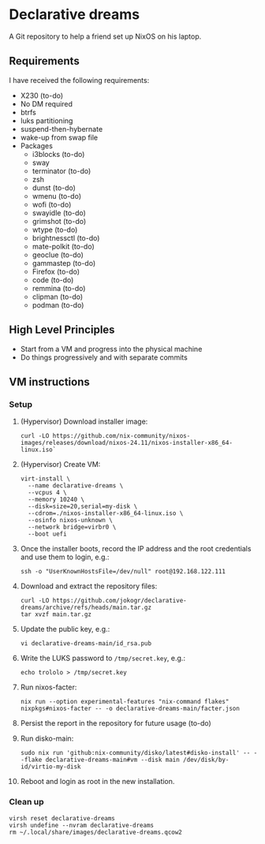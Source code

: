 # Declarative dreams

A Git repository to help a friend set up NixOS on his laptop.

## Requirements

I have received the following requirements:

- X230 (to-do)
- No DM required
- btrfs
- luks partitioning
- suspend-then-hybernate
- wake-up from swap file
- Packages
  - i3blocks (to-do)
  - sway
  - terminator (to-do)
  - zsh
  - dunst (to-do)
  - wmenu (to-do)
  - wofi (to-do)
  - swayidle (to-do)
  - grimshot (to-do)
  - wtype (to-do)
  - brightnessctl (to-do)
  - mate-polkit (to-do)
  - geoclue (to-do)
  - gammastep (to-do)
  - Firefox (to-do)
  - code (to-do)
  - remmina (to-do)
  - clipman (to-do)
  - podman (to-do)

## High Level Principles

- Start from a VM and progress into the physical machine
- Do things progressively and with separate commits

## VM instructions

### Setup

1. (Hypervisor) Download installer image:

    ```
    curl -LO https://github.com/nix-community/nixos-images/releases/download/nixos-24.11/nixos-installer-x86_64-linux.iso`
    ```

1. (Hypervisor) Create VM:

    ```
    virt-install \
      --name declarative-dreams \
      --vcpus 4 \
      --memory 10240 \
      --disk=size=20,serial=my-disk \
      --cdrom=./nixos-installer-x86_64-linux.iso \
      --osinfo nixos-unknown \
      --network bridge=virbr0 \
      --boot uefi
    ```

1. Once the installer boots, record the IP address and the root credentials and use them to login, e.g.:

    ```
    ssh -o "UserKnownHostsFile=/dev/null" root@192.168.122.111
    ```

1. Download and extract the repository files:

    ```
    curl -LO https://github.com/jokogr/declarative-dreams/archive/refs/heads/main.tar.gz
    tar xvzf main.tar.gz
    ```

1. Update the public key, e.g.:

   ```
   vi declarative-dreams-main/id_rsa.pub
   ```

1. Write the LUKS password to `/tmp/secret.key`, e.g.:

   ```
   echo trololo > /tmp/secret.key
   ```

1. Run nixos-facter:

    ```
    nix run --option experimental-features "nix-command flakes" nixpkgs#nixos-facter -- -o declarative-dreams-main/facter.json
    ```

1. Persist the report in the repository for future usage (to-do)

1. Run disko-main:

   ```
   sudo nix run 'github:nix-community/disko/latest#disko-install' -- --flake declarative-dreams-main#vm --disk main /dev/disk/by-id/virtio-my-disk
   ```

1. Reboot and login as root in the new installation.

### Clean up

```
virsh reset declarative-dreams
virsh undefine --nvram declarative-dreams
rm ~/.local/share/images/declarative-dreams.qcow2
```
